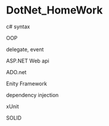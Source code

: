 # DotNet_HomeWork
c# syntax

OOP

delegate, event

ASP.NET Web api

ADO.net

Enity Framework

dependency injection

xUnit

SOLID
